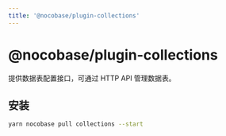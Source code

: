 ```yaml
---
title: '@nocobase/plugin-collections'
---
```


# @nocobase/plugin-collections

提供数据表配置接口，可通过 HTTP API 管理数据表。

## 安装

```bash
yarn nocobase pull collections --start
```